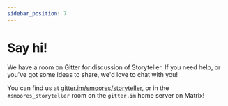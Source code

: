 ```yaml
---
sidebar_position: 7
---
```


# Say hi!

We have a room on Gitter for discussion of Storyteller. If you need help, or
you've got some ideas to share, we'd love to chat with you!

You can find us at
[gitter.im/smoores/storyteller](https://gitter.im/smoores/storyteller), or in
the `#smoores_storyteller` room on the `gitter.im` home server on Matrix!
